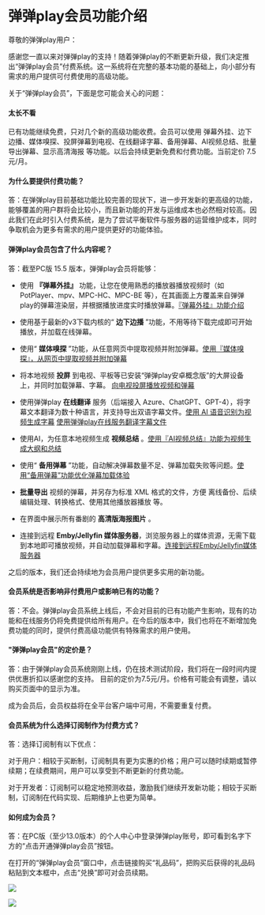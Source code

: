 # 弹弹play会员功能介绍

尊敬的弹弹play用户：

感谢您一直以来对弹弹play的支持！随着弹弹play的不断更新升级，我们决定推出“弹弹play会员”付费系统。这一系统将在完整的基本功能的基础上，向小部分有需求的用户提供可付费使用的高级功能。

关于“弹弹play会员”，下面是您可能会关心的问题：

#### 太长不看

已有功能继续免费，只对几个新的高级功能收费。会员可以使用 弹幕外挂、边下边播、媒体嗅探、投屏弹幕到电视、在线翻译字幕、备用弹幕、AI视频总结、批量导出弹幕、显示高清海报 等功能。以后会持续更新免费和付费功能。当前定价 7.5 元/月。

#### 为什么要提供付费功能？

答：在弹弹play目前基础功能比较完善的现状下，进一步开发新的更高级的功能，能够覆盖的用户群将会比较小，而且新功能的开发与运维成本也必然相对较高。因此我们在此时引入付费系统，是为了尝试平衡软件与服务器的运营维护成本，同时争取机会为更多有需求的用户提供更好的功能体验。

#### 弹弹play会员包含了什么内容呢？

答：截至PC版 15.5 版本，弹弹play会员将能够：

- 使用 **『弹幕外挂』** 功能，让您在使用熟悉的播放器播放视频时（如 PotPlayer、mpv、MPC-HC、MPC-BE 等），在其画面上方覆盖来自弹弹play的弹幕渲染层，并根据播放进度实时播放弹幕。[『弹幕外挂』功能介绍](../function/danmaku-overlay.html)

- 使用基于最新的v3下载内核的“ **边下边播** ”功能，不用等待下载完成即可开始播放，并加载在线弹幕。

- 使用“ **媒体嗅探** ”功能，从任意网页中提取视频并附加弹幕。[使用『媒体嗅探』，从网页中提取视频并附加弹幕](../function/media-sniff.html)

- 将本地视频 **投屏** 到电视、平板等已安装“弹弹play安卓概念版”的大屏设备上，并同时加载弹幕、字幕。 [向电视投屏播放视频和弹幕](../function/cast-to-tv.html)

- 使用弹弹play **在线翻译** 服务（后端接入 Azure、ChatGPT、GPT-4），将字幕文本翻译为数十种语言，并支持导出双语字幕文件。[使用 AI 语音识别为视频生成字幕](../function/ai-speech-recognition.html) [使用弹弹play在线服务翻译字幕文件](../function/ai-translate.html)

- 使用AI，为任意本地视频生成 **视频总结** 。[使用『AI视频总结』功能为视频生成大纲和总结](../function/ai-video-summary.html)

- 使用“ **备用弹幕** ”功能，自动解决弹幕数量不足、弹幕加载失败等问题。[使用“备用弹幕”功能优化弹幕加载体验](../function/backuped-danmaku.md)

- **批量导出** 视频的弹幕，并另存为标准 XML 格式的文件，方便 离线备份、后续编辑处理、转换格式、使用其他播放器播放 等。

- 在界面中展示所有番剧的 **高清版海报图片** 。

- 连接到远程 **Emby/Jellyfin 媒体服务器**，浏览服务器上的媒体资源，无需下载到本地即可播放视频，并自动加载弹幕和字幕。[连接到远程Emby/Jellyfin媒体服务器](../function/medialibrary-remote-emby.html)

之后的版本，我们还会持续地为会员用户提供更多实用的新功能。


#### 会员系统是否影响非付费用户或影响已有的功能？

答：不会。弹弹play会员系统上线后，不会对目前的已有功能产生影响，现有的功能和在线服务仍将免费提供给所有用户。在今后的版本中，我们也将在不断增加免费功能的同时，提供付费高级功能供有特殊需求的用户使用。

#### "弹弹play会员"的定价是？

答：由于弹弹play会员系统刚刚上线，仍在技术测试阶段，我们将在一段时间内提供优惠折扣以感谢您的支持。
目前的定价为7.5元/月。价格有可能会有调整，请以购买页面中的显示为准。

成为会员后，会员权益将在全平台客户端中可用，不需要重复付费。

#### 会员系统为什么选择订阅制作为付费方式？

答：选择订阅制有以下优点：

对于用户：相较于买断制，订阅制具有更为实惠的价格；用户可以随时续期或暂停续期；在续费期间，用户可以享受到不断更新的付费功能。

对于开发者：订阅制可以稳定地预测收益，激励我们继续开发新功能；相较于买断制，订阅制在代码实现、后期维护上也更为简单。

#### 如何成为会员？

答：在PC版（至少13.0版本）的个人中心中登录弹弹play账号，即可看到名字下方的“点击开通弹弹play会员”按钮。

在打开的“弹弹play会员”窗口中，点击链接购买“礼品码”，把购买后获得的礼品码粘贴到文本框中，点击“兑换”即可对会员续期。

![](https://txc.gtimg.com/data/104929/2023/0214/8278e8c826ed763f10292e37c82065b0.png)

![](https://txc.gtimg.com/data/104929/2023/0214/c0a6899e478543c6605a7a1bf5270d7f.png)
